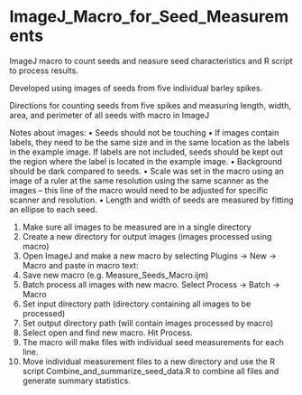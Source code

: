 # ImageJ_Macro_for_Seed_Measurements
ImageJ macro to count seeds and neasure seed characteristics and R script to process results.

Developed using images of seeds from five individual barley spikes.

Directions for counting seeds from five spikes and measuring length, width, area, and perimeter of all seeds with macro in ImageJ

Notes about images:
•	Seeds should not be touching
•	If images contain labels, they need to be the same size and in the same location as the labels in the example image. If labels are not included, seeds should be kept out the region where the label is located in the example image.
•	Background should be dark compared to seeds.
•	Scale was set in the macro using an image of a ruler at the same resolution using the same scanner as the images – this line of the macro would need to be adjusted for specific scanner and resolution.
•	Length and width of seeds are measured by fitting an ellipse to each seed.

1.	Make sure all images to be measured are in a single directory
2.	Create a new directory for output images (images processed using macro)
3.	Open ImageJ and make a new macro by selecting Plugins -> New -> Macro and paste in macro text:
4.	Save new macro (e.g. Measure_Seeds_Macro.ijm)
5.	Batch process all images with new macro. Select Process -> Batch -> Macro
6.	Set input directory path (directory containing all images to be processed)
7.	Set output directory path (will contain images processed by macro)
8.	Select open and find new macro. Hit Process.
9.	The macro will make files with individual seed measurements for each line.
10.	Move individual measurement files to a new directory and use the R script Combine_and_summarize_seed_data.R to combine all files and generate summary statistics.
